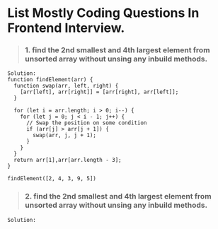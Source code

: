 # List Mostly Coding Questions In Frontend Interview.

> ### 1. find the 2nd smallest and 4th largest element from unsorted array without unsing any inbuild methods.
```
Solution:
function findElement(arr) {
  function swap(arr, left, right) {
    [arr[left], arr[right]] = [arr[right], arr[left]];
  }

  for (let i = arr.length; i > 0; i--) {
    for (let j = 0; j < i - 1; j++) {
      // Swap the position on some condition
      if (arr[j] > arr[j + 1]) {
        swap(arr, j, j + 1);
      }
    }
  }
  return arr[1],arr[arr.length - 3];
}

findElement([2, 4, 3, 9, 5])

```

> ### 2. find the 2nd smallest and 4th largest element from unsorted array without unsing any inbuild methods.
```
Solution:

```